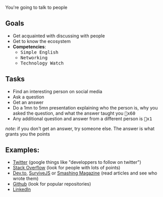 You're going to talk to people

## Goals

  - Get acquainted with discussing with people
  - Get to know the ecosystem
  - **Competencies**:
    - <kbd>Simple English</kbd> 
    - <kbd>Networking</kbd>
    - <kbd>Technology Watch</kbd> 

## Tasks

  - Find an interesting person on social media
  - Ask a question
  - Get an answer
  - Do a 1mn to 5mn presentation explaining who the person is, why you asked the question, and what the answer taught you <kbd>🔑x60</kbd>
  - Any additional question and answer from a different person is <kbd>🔑x1</kbd>

*note*: if you don't get an answer, try someone else. The answer is what grants you the points

## Examples:

  - [Twitter](https://twitter.com/) (google things like "developpers to follow on twitter")
  - [Stack Overflow](https://stackoverflow.com/) (look for people with lots of points)
  - [Dev.to](https://dev.to/), [SurviveJS](https://survivejs.com/) or [Smashing Magazine](https://www.smashingmagazine.com/) (read articles and see who wrote them)
  - [Github](https://www.github.com) (look for popular repositories)
  - [LinkedIn](https://www.smashingmagazine.com/)
